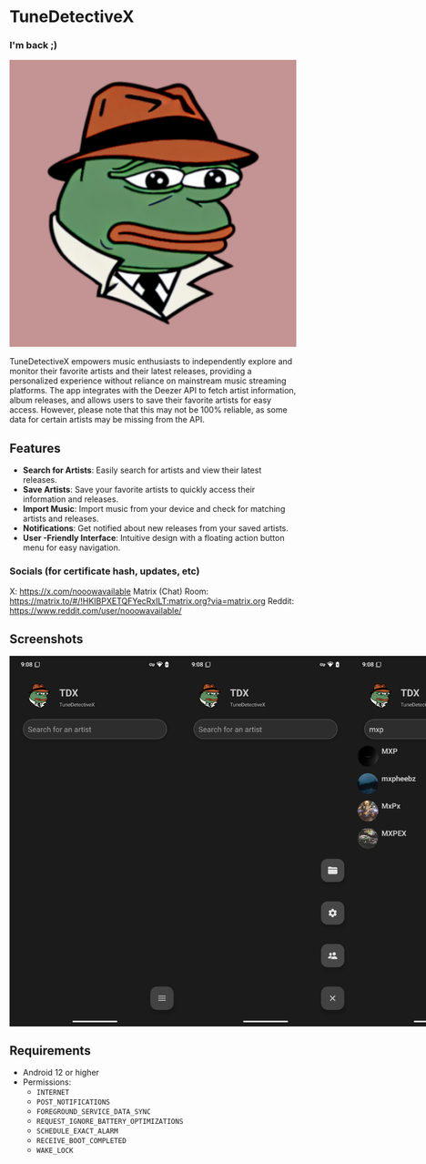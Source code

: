 # TuneDetectiveX

### I'm back ;)

![Logo](https://github.com/nooowavailable/tunedetectivex/blob/master/app/src/main/ic_launcher-playstore.png?raw=true)

TuneDetectiveX empowers music enthusiasts to independently explore and monitor their favorite artists and their latest releases, providing a personalized experience without reliance on mainstream music streaming platforms. The app integrates with the Deezer API to fetch artist information, album releases, and allows users to save their favorite artists for easy access. However, please note that this may not be 100% reliable, as some data for certain artists may be missing from the API.

## Features

- **Search for Artists**: Easily search for artists and view their latest releases.
- **Save Artists**: Save your favorite artists to quickly access their information and releases.
- **Import Music**: Import music from your device and check for matching artists and releases.
- **Notifications**: Get notified about new releases from your saved artists.
- **User -Friendly Interface**: Intuitive design with a floating action button menu for easy navigation.


### Socials (for certificate hash, updates, etc)
X: https://x.com/nooowavailable
Matrix (Chat) Room: https://matrix.to/#/!HKIBPXETQFYecRxILT:matrix.org?via=matrix.org
Reddit: https://www.reddit.com/user/nooowavailable/


## Screenshots

<div style="display: flex; justify-content: space-around;">
    <img src="https://github.com/nooowavailable/tunedetectivex/blob/master/screenshots/homeScreen.png?raw=true" alt="Main Screen" width="300"/>
    <img src="https://github.com/nooowavailable/tunedetectivex/blob/master/screenshots/fabMenu.png?raw=true" alt="fab menu" width="300"/>
    <img src="https://github.com/nooowavailable/tunedetectivex/blob/master/screenshots/searchView.png?raw=true" alt="artist search" width="300"/>
    <img src="https://github.com/nooowavailable/tunedetectivex/blob/master/screenshots/artistSearchReleaseView.png?raw=true" alt="Search Artist Screen" width="300"/>
    <img src="https://github.com/nooowavailable/tunedetectivex/blob/master/screenshots/importScreen.png?raw=true" alt="Import Screen" width="300"/>
    <img src="https://github.com/nooowavailable/tunedetectivex/blob/master/screenshots/savedArtistsScreen.png?raw=true" alt="Saved Artists Screen" width="300"/>
    <img src="https://github.com/nooowavailable/tunedetectivex/blob/master/screenshots/settingsScreen.png?raw=true" alt="Settings" width="300"/>
</div>

## Requirements

- Android 12 or higher
- Permissions:
  - `INTERNET`
  - `POST_NOTIFICATIONS`
  - `FOREGROUND_SERVICE_DATA_SYNC`
  - `REQUEST_IGNORE_BATTERY_OPTIMIZATIONS`
  - `SCHEDULE_EXACT_ALARM`
  - `RECEIVE_BOOT_COMPLETED`
  - `WAKE_LOCK`
